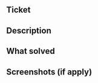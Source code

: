 ## Ticket
<!--- Your Ticket Link -->

## Description
<!--- What is new in this PR -->

## What solved
<!--- - [X] FR 1 item
- [X] FR 2 item... -->

## Screenshots (if apply)
